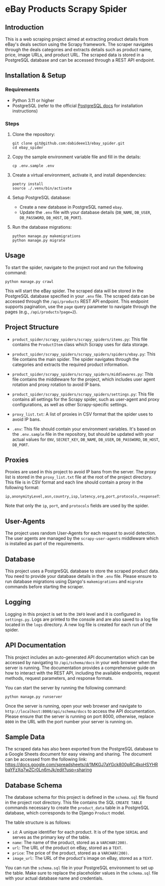 # eBay Products Scrapy Spider

## Introduction
This is a web scraping project aimed at extracting product details from eBay's deals section using the Scrapy framework. The scraper navigates through the deals categories and extracts details such as product name, price, image URLs, and product URL. The scraped data is stored in a PostgreSQL database and can be accessed through a REST API endpoint.

## Installation & Setup

### Requirements

- Python 3.11 or higher
- PostgreSQL (refer to the official [PostgreSQL docs](https://www.postgresql.org/docs/current/tutorial-install.html) for installation instructions)

### Steps

1. Clone the repository:
    ```
    git clone git@github.com:dabideee13/ebay_spider.git
    cd ebay_spider
    ```

2. Copy the sample environment variable file and fill in the details:
    ```
    cp .env.sample .env
    ```

3. Create a virtual environment, activate it, and install dependencies:
    ```
    poetry install
    source ./.venv/bin/activate
    ```

5. Setup PostgreSQL database:
    - Create a new database in PostgreSQL named `ebay`.
    - Update the `.env` file with your database details (`DB_NAME`, `DB_USER`, `DB_PASSWORD`, `DB_HOST`, `DB_PORT`).

6. Run the database migrations:
    ```
    python manage.py makemigrations
    python manage.py migrate
    ```

## Usage

To start the spider, navigate to the project root and run the following command:
```
python manage.py crawl
```
This will start the eBay spider. The scraped data will be stored in the PostgreSQL database specified in your `.env` file. The scraped data can be accessed through the `/api/products` REST API endpoint. This endpoint supports pagination, use the `page` query parameter to navigate through the pages (e.g., `/api/products?page=2`).

## Project Structure

- `product_spider/scrapy_spiders/scrapy_spiders/items.py`: This file contains the `ProductItem` class which Scrapy uses for data storage.

- `product_spider/scrapy_spiders/scrapy_spiders/spiders/ebay.py`: This file contains the main spider. The spider navigates through the categories and extracts the required product information.

- `product_spider/scrapy_spiders/scrapy_spiders/middlewares.py`: This file contains the middleware for the project, which includes user agent rotation and proxy rotation to avoid IP bans.

- `product_spider/scrapy_spiders/scrapy_spiders/settings.py`: This file contains all settings for the Scrapy spider, such as user-agent and proxy configurations, as well as other Scrapy-specific settings.

- `proxy_list.txt`: A list of proxies in CSV format that the spider uses to avoid IP bans.

- `.env`: This file should contain your environment variables. It's based on the `.env.sample` file in the repository, but should be updated with your actual values for `ENV`, `SECRET_KEY`, `DB_NAME`, `DB_USER`, `DB_PASSWORD`, `DB_HOST`, `DB_PORT`.

## Proxies

Proxies are used in this project to avoid IP bans from the server. The proxy list is stored in the `proxy_list.txt` file at the root of the project directory. This file is in CSV format and each line should contain a proxy in the following format:
```
ip,anonymityLevel,asn,country,isp,latency,org,port,protocols,responseTime,speed,updated_at,upTime,upTimeSuccessCount,upTimeTryCount
```
Note that only the `ip`, `port`, and `protocols` fields are used by the spider.

## User-Agents

The project uses random User-Agents for each request to avoid detection. The user agents are managed by the `scrapy-user-agents` middleware which is installed as part of the requirements.

## Database

This project uses a PostgreSQL database to store the scraped product data. You need to provide your database details in the `.env` file. Please ensure to run database migrations using Django's `makemigrations` and `migrate` commands before starting the scraper.

## Logging

Logging in this project is set to the `INFO` level and it is configured in `settings.py`. Logs are printed to the console and are also saved to a log file located in the `logs` directory. A new log file is created for each run of the spider.

## API Documentation

This project includes an auto-generated API documentation which can be accessed by navigating to `/api/schema/docs` in your web browser when the server is running. The documentation provides a comprehensive guide on how to interact with the REST API, including the available endpoints, request methods, request parameters, and response formats.

You can start the server by running the following command:
```
python manage.py runserver
```
Once the server is running, open your web browser and navigate to `http://localhost:8000/api/schema/docs` to access the API documentation. Please ensure that the server is running on port 8000, otherwise, replace `8000` in the URL with the port number your server is running on.

## Sample Data
The scraped data has also been exported from the PostgreSQL database to a Google Sheets document for easy viewing and sharing. The document can be accessed from the following link: https://docs.google.com/spreadsheets/d/1MKGJ7aYGck800pRC4koHSYHRbaYFzXq7wZCr0Ln6mJk/edit?usp=sharing

## Database Schema

The database schema for this project is defined in the `schema.sql` file found in the project root directory. This file contains the SQL `CREATE TABLE` commands necessary to create the `product_data` table in a PostgreSQL database, which corresponds to the Django `Product` model. 

The table structure is as follows:

- `id`: A unique identifier for each product. It is of the type `SERIAL` and serves as the primary key of the table.
- `name`: The name of the product, stored as a `VARCHAR(200)`.
- `url`: The URL of the product on eBay, stored as a `TEXT`.
- `price`: The price of the product, stored as a `VARCHAR(200)`.
- `image_url`: The URL of the product's image on eBay, stored as a `TEXT`.

You can run the `schema.sql` file in your PostgreSQL environment to set up the table. Make sure to replace the placeholder values in the `schema.sql` file with your actual database name and credentials.